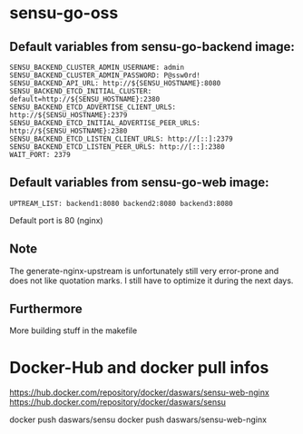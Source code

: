 # sensu-go-oss


## Default variables from sensu-go-backend image:
```
SENSU_BACKEND_CLUSTER_ADMIN_USERNAME: admin
SENSU_BACKEND_CLUSTER_ADMIN_PASSWORD: P@ssw0rd!
SENSU_BACKEND_API_URL: http://${SENSU_HOSTNAME}:8080
SENSU_BACKEND_ETCD_INITIAL_CLUSTER: default=http://${SENSU_HOSTNAME}:2380
SENSU_BACKEND_ETCD_ADVERTISE_CLIENT_URLS: http://${SENSU_HOSTNAME}:2379
SENSU_BACKEND_ETCD_INITIAL_ADVERTISE_PEER_URLS: http://${SENSU_HOSTNAME}:2380
SENSU_BACKEND_ETCD_LISTEN_CLIENT_URLS: http://[::]:2379
SENSU_BACKEND_ETCD_LISTEN_PEER_URLS: http://[::]:2380
WAIT_PORT: 2379
```

## Default variables from sensu-go-web image:

```
UPTREAM_LIST: backend1:8080 backend2:8080 backend3:8080
```
Default port is 80 (nginx)

## Note
The generate-nginx-upstream is unfortunately still very error-prone and does not like quotation marks. I still have to optimize it during the next days.


## Furthermore
More building stuff in the makefile

# Docker-Hub and docker pull infos

https://hub.docker.com/repository/docker/daswars/sensu-web-nginx
https://hub.docker.com/repository/docker/daswars/sensu

docker push daswars/sensu
docker push daswars/sensu-web-nginx